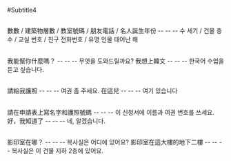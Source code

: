 #Subtitle4

##

數數 / 建築物層數 / 教室號碼 / 朋友電話 / 名人誕生年份 -- -- -- 수 세기 / 건물 층수 / 교실 번호 / 친구 전화번호 / 유명 인물 태어난 해

##

我能幫你什麼嗎？ -- -- -- 무엇을 도와드릴까요?
我想上韓文 -- -- -- 한국어 수업을 듣고 싶습니다.

##

請給我護照 -- -- -- 여권 좀 주세요.
在這兒 -- -- -- 여기 있습니다

##

請在申請表上寫名字和護照號碼 -- -- -- 이 신청서에 이름과 여권 번호를 쓰세요.
好，我知道了 -- -- -- 네, 알겠습니다.

##

影印室在哪？ -- -- -- 복사실은 어디에 있어요?
影印室在這大樓的地下二樓 -- -- -- 복사실은 이 건물 지하 2층에 있어요.

